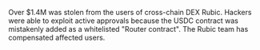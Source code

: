 Over $1.4M was stolen from the users of cross-chain DEX Rubic. Hackers were able to exploit active approvals because the USDC contract was mistakenly added as a whitelisted \"Router contract\". The Rubic team has compensated affected users.
